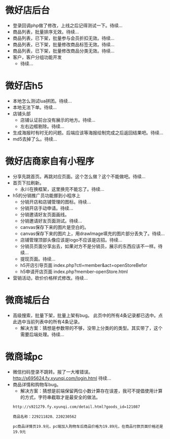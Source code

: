 # 微好店后台
* 登录回调php做了修改，上线之后记得测试一下。待续...
* 商品列表，批量排序无效。待续...
* 商品列表，已下架，批量参与会员折扣无效。待续...
* 商品列表，已下架，批量修改商品标签无效。待续...
* 商品列表，已下架，批量修改商品分类无效。待续...
* 客户，客户分组功能开发
    - 待续...

# 微好店h5
* 本地怎么测试lua拼团。待续...
* 本地无法下单。待续...
* 店铺头部
    - 店铺认证前台没有展示的地方。待续...
    - 左右边框剔除。待续...
* 生成海报时有时无的问题。后端应该等海报绘制完成之后返回结果吧。待续...
* md5去掉了么。待续...

# 微好店商家自有小程序
* 分享先跳首页。再跳对应页面。这个怎么做？这个不能做吧。待续...
* 首页下拉刷新。
    - 永川在换框架，这里换完不能忘了。待续...
* h5的分销推广员功能挪到小程序上
    - 分销开店和店铺管理的图标。待续...
    - 分销开店手动申请。待续...
    - 分销邀请好友页面画线。
    - 分销邀请好友页面测试。待续...
    - canvas保存下来的图片是空白的。
    - canvas保存下来的图片上，用drawImage填充的图片部分丢失了。待续...
    - 店铺管理顶部头像应该是logo不应该是店招。待续...
    - 分销员页面分享出去，如果对方不是分销员，展示的东西应该不一样。待续...
    - 提现页面。待续...
    - h5开店引导页面 index.php?ctl=member&act=openStoreBefor
    - h5申请开店页面 index.php?member-openStore.html
* 营销活动，砍价价格样式修改。待续...

# 微商城后台
* 高级搜索，批量下架，批量上架有bug。 此页中的所有4条记录都已选中。点此选中当前列表中的所有4条记录。
    - 解决方案：猜想是参数带的不够，没带上分类的的类型。其实带了，这个需要后端处理。待续...

# 微商城pc
* 微信扫码登录不跳转。报了一大堆错误。http://s695624.fy.xyunqi.com/login.html 待续...
* 商品详情和购物车bug。
    - 解决方案：猜想是前端保留两位小数计算存在误差，我可不提倡使用计算的方式，字符串截取才是最安全的做法。
    ```
    http://s921279.fy.xyunqi.com/detail.html?goods_id=121087

    商品名称：229211820、220230562

    pc商品详情页19.9元，pc端加入购物车后商品价格为19.89元，在商品付款页面价格还是19.9元
    ```
